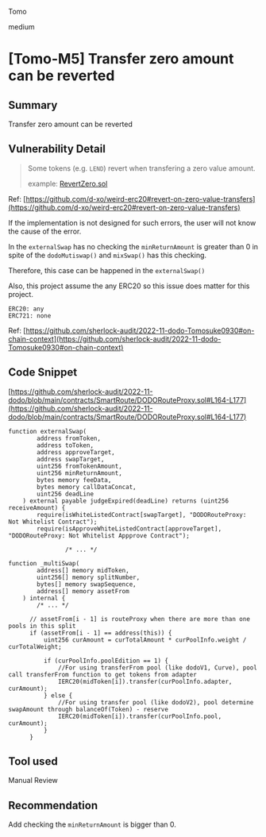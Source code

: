 Tomo

medium

# [Tomo-M5] Transfer zero amount can be reverted

## Summary

Transfer zero amount can be reverted

## Vulnerability Detail

> Some tokens (e.g. `LEND`) revert when transfering a zero value amount.
> 
> 
> example: [RevertZero.sol](https://github.com/d-xo/weird-erc20/blob/main/src/RevertZero.sol)
> 

Ref: [https://github.com/d-xo/weird-erc20#revert-on-zero-value-transfers](https://github.com/d-xo/weird-erc20#revert-on-zero-value-transfers)

If the implementation is not designed for such errors, the user will not know the cause of the error.

In the `externalSwap` has no checking the `minReturnAmount` is greater than 0 in spite of the `dodoMutiswap()` and `mixSwap()` has this checking.

Therefore, this case can be happened in the `externalSwap()`

Also, this project assume the any ERC20 so this issue does matter for this project.

```
ERC20: any
ERC721: none
```

Ref: [https://github.com/sherlock-audit/2022-11-dodo-Tomosuke0930#on-chain-context](https://github.com/sherlock-audit/2022-11-dodo-Tomosuke0930#on-chain-context)

## Code Snippet

[https://github.com/sherlock-audit/2022-11-dodo/blob/main/contracts/SmartRoute/DODORouteProxy.sol#L164-L177](https://github.com/sherlock-audit/2022-11-dodo/blob/main/contracts/SmartRoute/DODORouteProxy.sol#L164-L177)

```solidity
function externalSwap(
        address fromToken,
        address toToken,
        address approveTarget,
        address swapTarget,
        uint256 fromTokenAmount,
        uint256 minReturnAmount,
        bytes memory feeData,
        bytes memory callDataConcat,
        uint256 deadLine
    ) external payable judgeExpired(deadLine) returns (uint256 receiveAmount) {      
        require(isWhiteListedContract[swapTarget], "DODORouteProxy: Not Whitelist Contract");  
        require(isApproveWhiteListedContract[approveTarget], "DODORouteProxy: Not Whitelist Appprove Contract");
				
				/* ... */
```

```solidity
function _multiSwap(
        address[] memory midToken,
        uint256[] memory splitNumber,
        bytes[] memory swapSequence,
        address[] memory assetFrom
    ) internal {
		/* ... */

      // assetFrom[i - 1] is routeProxy when there are more than one pools in this split
      if (assetFrom[i - 1] == address(this)) {
          uint256 curAmount = curTotalAmount * curPoolInfo.weight / curTotalWeight;

          if (curPoolInfo.poolEdition == 1) {
              //For using transferFrom pool (like dodoV1, Curve), pool call transferFrom function to get tokens from adapter
              IERC20(midToken[i]).transfer(curPoolInfo.adapter, curAmount);
          } else {
              //For using transfer pool (like dodoV2), pool determine swapAmount through balanceOf(Token) - reserve
              IERC20(midToken[i]).transfer(curPoolInfo.pool, curAmount);
          }
      }
```

## Tool used

Manual Review

## Recommendation

Add checking the `minReturnAmount` is bigger than 0.